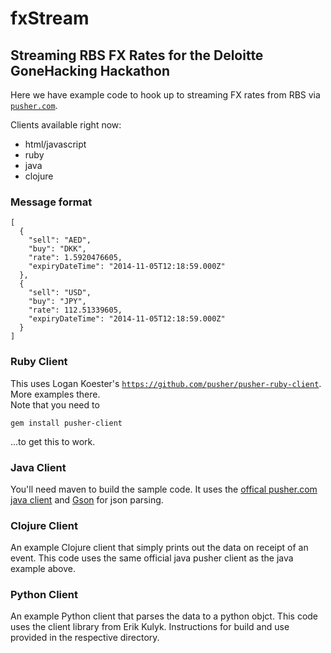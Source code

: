 # fxStream

## Streaming RBS FX Rates for the Deloitte GoneHacking Hackathon


Here we have example code to hook up to streaming FX rates from RBS via [`pusher.com`](http://pusher.com).

Clients available right now:

* html/javascript
* ruby
* java
* clojure

### Message format

    [
      {
        "sell": "AED",
        "buy": "DKK",
        "rate": 1.5920476605,
        "expiryDateTime": "2014-11-05T12:18:59.000Z"
      },
      {
        "sell": "USD",
        "buy": "JPY",
        "rate": 112.51339605,
        "expiryDateTime": "2014-11-05T12:18:59.000Z"
      }
    ]

### Ruby Client

This uses Logan Koester's [`https://github.com/pusher/pusher-ruby-client`](pusher-ruby-client).  More examples there.  
Note that you need to

    gem install pusher-client

...to get this to work.

### Java Client

You'll need maven to build the sample code. It uses the [offical pusher.com java client](https://github.com/pusher/pusher-java-client) and [Gson](https://code.google.com/p/google-gson/) for json parsing.

### Clojure Client

An example Clojure client that simply prints out the data on receipt of an event. This code uses the same official java pusher client as the java example above.

### Python Client

An example Python client that parses the data to a python objct. This code uses the client library from Erik Kulyk. Instructions for build and use provided in the respective directory.

